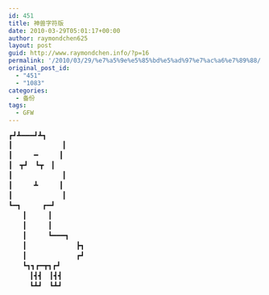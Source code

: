 ```yaml
---
id: 451
title: 神兽字符版
date: 2010-03-29T05:01:17+00:00
author: raymondchen625
layout: post
guid: http://www.raymondchen.info/?p=16
permalink: '/2010/03/29/%e7%a5%9e%e5%85%bd%e5%ad%97%e7%ac%a6%e7%89%88/'
original_post_id:
  - "451"
  - "1083"
categories:
  - 备份
tags:
  - GFW
---
```

<pre>┏┛┻━━━┛┻┓
┃　　　　　　　┃
┃　　　━　　　┃
┃　┳┛　┗┳　┃
┃　　　　　　　┃
┃　　　┻　　　┃
┃　　　　　　　┃
┗━┓　　　┏━┛
　　┃　　　┃
　　┃　　　┃
　　┃　　　┗━━━┓
　　┃　　　　　　　┣┓
　　┃　　　　　　　┏┛
　　┗┓┓┏━┳┓┏┛
　　　┃┫┫　┃┫┫
　　　┗┻┛　┗┻┛
</pre>